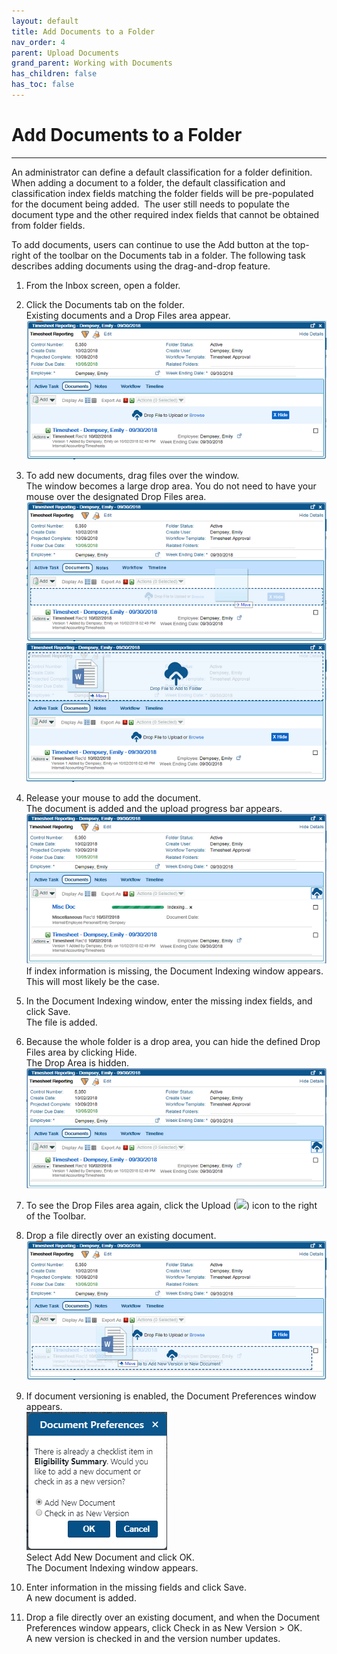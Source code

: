 ```yaml
---
layout: default
title: Add Documents to a Folder
nav_order: 4
parent: Upload Documents
grand_parent: Working with Documents
has_children: false
has_toc: false
---
```

# Add Documents to a Folder
---
An administrator can define a default classification for a folder definition. When adding a document to a folder, the default classification and classification index fields matching the folder fields will be pre-populated for the document being added.  The user still needs to populate the document type and the other required index fields that cannot be obtained from folder fields.

To add documents, users can continue to use the Add button at the top-right of the toolbar on the Documents tab in a folder. The following task describes adding documents using the drag-and-drop feature.   

1. From the Inbox screen, open a folder.

2. Click the Documents tab on the folder.  
Existing documents and a Drop Files area appear.  
![](/assets/images/folder-documents-QAction.png)

3. To add new documents, drag files over the window.  
The window becomes a large drop area. You do not need to have your mouse over the designated Drop Files area.  
![](/assets/images/folder-add-document-zone1-QAction.png)
![](/assets/images/folder-add-document-zone2-QAction.png)

4. Release your mouse to add the document.  
The document is added and the upload progress bar appears.
![](/assets/images/folder-document-indexing-QAction.png)  
If index information is missing, the Document Indexing window appears.  This will most likely be the case.

5. In the Document Indexing window, enter the missing index fields, and click Save.   
The file is added.

6. Because the whole folder is a drop area, you can hide the defined Drop Files area by clicking Hide.  
The Drop Area is hidden.  
![](/assets/images/folder-drop-area-hidden-QAction.PNG)

7. To see the Drop Files area again, click the Upload (![](assets/images/images/5.1/upload-icon.PNG)) icon to the right of the Toolbar.

8. Drop a file directly over an existing document.
![](/assets/images/folder-add-over-existing-QAction.PNG)

9. If document versioning is enabled, the Document Preferences window appears.  
![](/assets/images/document-preferences-window.PNG)  
Select Add New Document and click OK.  
The Document Indexing window appears.

10. Enter information in the missing fields and click Save.  
A new document is added.

11. Drop a file directly over an existing document, and when the Document Preferences window appears, click Check in as New Version > OK.  
A new version is checked in and the version number updates.